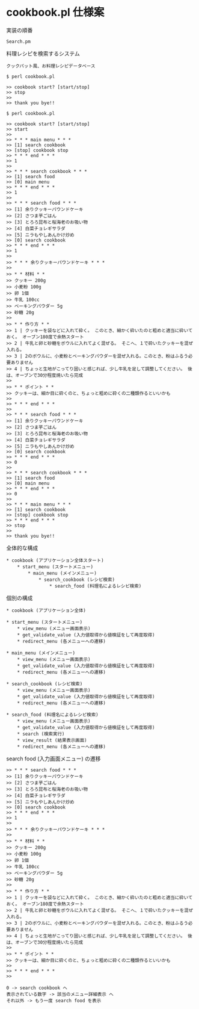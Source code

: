 # cookbook.pl 仕様案

実装の順番

    Search.pm

料理レシピを検索するシステム

    クックパット風、お料理レシピデータベース

    $ perl cookbook.pl

    >> cookbook start? [start/stop]
    >> stop
    >>
    >> thank you bye!!

    $ perl cookbook.pl

    >> cookbook start? [start/stop]
    >> start
    >>
    >> * * * main menu * * *
    >> [1] search cookbook
    >> [stop] cookbook stop
    >> * * * end * * *
    >> 1
    >>
    >> * * * search cookbook * * *
    >> [1] search food
    >> [0] main menu
    >> * * * end * * *
    >> 1
    >>
    >> * * * search food * * *
    >> [1] 余りクッキーパウンドケーキ
    >> [2] さつま芋ごはん
    >> [3] とろろ昆布と桜海老のお吸い物
    >> [4] 白菜チョレギサラダ
    >> [5] ニラもやしあんかけ炒め
    >> [0] search cookbook
    >> * * * end * * *
    >> 1
    >>
    >> * * * 余りクッキーパウンドケーキ * * *
    >>
    >> * * 材料 * *
    >> クッキー 200g
    >> 小麦粉 100g
    >> 卵 1個
    >> 牛乳 100cc
    >> ベーキングパウダー 5g
    >> 砂糖 20g
    >>
    >> * * 作り方 * *
    >> 1 | クッキーを袋などに入れて砕く。 このとき、細かく砕いたのと粗めと適当に砕いておく。 オーブン180度で余熱スタート
    >> 2 | 牛乳と卵と砂糖をボウルに入れてよく混ぜる。 そこへ、１で砕いたクッキーを混ぜ入れる。
    >> 3 | 2のボウルに、小麦粉とベーキングパウダーを混ぜ入れる。このとき、粉はふるう必要ありません
    >> 4 | ちょっと生地がこってり固いと感じれば、少し牛乳を足して調整してください。 後は、オーブンで30分程度焼いたら完成
    >>
    >> * * ポイント * *
    >> クッキーは、細か目に砕くのと、ちょっと粗めに砕くの二種類作るといいかも
    >>
    >> * * * end * * *
    >>
    >> * * * search food * * *
    >> [1] 余りクッキーパウンドケーキ
    >> [2] さつま芋ごはん
    >> [3] とろろ昆布と桜海老のお吸い物
    >> [4] 白菜チョレギサラダ
    >> [5] ニラもやしあんかけ炒め
    >> [0] search cookbook
    >> * * * end * * *
    >> 0
    >>
    >> * * * search cookbook * * *
    >> [1] search food
    >> [0] main menu
    >> * * * end * * *
    >> 0
    >>
    >> * * * main menu * * *
    >> [1] search cookbook
    >> [stop] cookbook stop
    >> * * * end * * *
    >> stop
    >>
    >> thank you bye!!

全体的な構成

    * cookbook (アプリケーション全体スタート)
        * start_menu (スタートメニュー)
            * main_menu (メインメニュー)
                * search_cookbook (レシピ検索)
                    * search_food (料理名によるレシピ検索)

個別の構成

    * cookbook (アプリケーション全体)

    * start_menu (スタートメニュー)
        * view_menu (メニュー画面表示)
        * get_validate_value (入力値取得から値検証をして再度取得)
        * redirect_menu (各メニューへの遷移)

    * main_menu (メインメニュー)
        * view_menu (メニュー画面表示)
        * get_validate_value (入力値取得から値検証をして再度取得)
        * redirect_menu (各メニューへの遷移)

    * search_cookbook (レシピ検索)
        * view_menu (メニュー画面表示)
        * get_validate_value (入力値取得から値検証をして再度取得)
        * redirect_menu (各メニューへの遷移)

    * search_food (料理名によるレシピ検索)
        * view_menu (メニュー画面表示)
        * get_validate_value (入力値取得から値検証をして再度取得)
        * search (検索実行)
        * view_result (結果表示画面)
        * redirect_menu (各メニューへの遷移)

search food (入力画面メニュー) の遷移

    >> * * * search food * * *
    >> [1] 余りクッキーパウンドケーキ
    >> [2] さつま芋ごはん
    >> [3] とろろ昆布と桜海老のお吸い物
    >> [4] 白菜チョレギサラダ
    >> [5] ニラもやしあんかけ炒め
    >> [0] search cookbook
    >> * * * end * * *
    >> 1
    >>
    >> * * * 余りクッキーパウンドケーキ * * *
    >>
    >> * * 材料 * *
    >> クッキー 200g
    >> 小麦粉 100g
    >> 卵 1個
    >> 牛乳 100cc
    >> ベーキングパウダー 5g
    >> 砂糖 20g
    >>
    >> * * 作り方 * *
    >> 1 | クッキーを袋などに入れて砕く。 このとき、細かく砕いたのと粗めと適当に砕いておく。 オーブン180度で余熱スタート
    >> 2 | 牛乳と卵と砂糖をボウルに入れてよく混ぜる。 そこへ、１で砕いたクッキーを混ぜ入れる。
    >> 3 | 2のボウルに、小麦粉とベーキングパウダーを混ぜ入れる。このとき、粉はふるう必要ありません
    >> 4 | ちょっと生地がこってり固いと感じれば、少し牛乳を足して調整してください。 後は、オーブンで30分程度焼いたら完成
    >>
    >> * * ポイント * *
    >> クッキーは、細か目に砕くのと、ちょっと粗めに砕くの二種類作るといいかも
    >>
    >> * * * end * * *
    >>

    0 -> search cookbook へ
    表示されている数字 -> 該当のメニュー詳細表示 へ
    それ以外 -> もう一度 search food を表示
